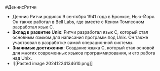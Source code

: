 #ДеннисРитчи
- Дeннис Pитчи родился 9 сентября 1941 года в Бронксе, Нью-Йорк. Он также работал в Bell Labs, где вместе с Кеном Томпсоном разработал язык C.
- **Вклад в развитие Unix**: Pитчи разработал язык C, который стал основным языком для написания программ под Unix. Он также участвовал в разработке самой операционной системы.
- **Значимые достижения**: Создание языка C, который стал основой для многих современных языков программирования, и его работа над Unix.
- ![[Pasted image 20241224134610.png]]